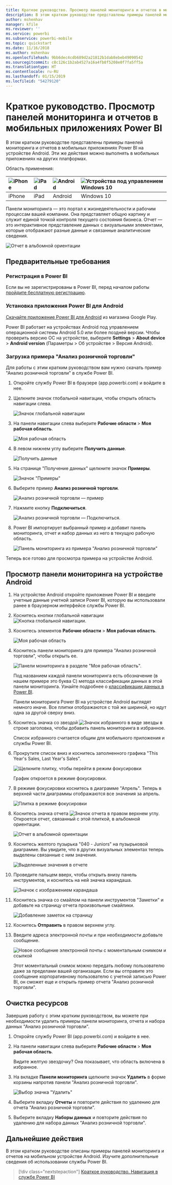 ```yaml
---
title: Краткое руководство. Просмотр панелей мониторинга и отчетов в мобильных приложениях
description: В этом кратком руководстве представлены примеры панелей мониторинга и отчетов в мобильных приложениях Power BI.
author: mshenhav
manager: kfile
ms.reviewer: ''
ms.service: powerbi
ms.subservice: powerbi-mobile
ms.topic: quickstart
ms.date: 11/16/2018
ms.author: mshenhav
ms.openlocfilehash: 9bb6dec4cdb689d2a21812b1dab8ebeb49090542
ms.sourcegitcommit: c8c126c1b2ab4527a16a4fb8f5208e0f7fa5ff5a
ms.translationtype: HT
ms.contentlocale: ru-RU
ms.lasthandoff: 01/15/2019
ms.locfileid: "54279120"
---
```

# <a name="quickstart-explore-dashboards-and-reports-in-the-power-bi-mobile-apps"></a>Краткое руководство. Просмотр панелей мониторинга и отчетов в мобильных приложениях Power BI
В этом кратком руководстве представлены примеры панелей мониторинга и отчетов в мобильных приложениях Power BI на устройстве Android. Эти же действия можно выполнять в мобильных приложениях на других платформах. 

Область применения:

| ![iPhone](./media/mobile-apps-quickstart-view-dashboard-report/iphone-logo-30-px.png) | ![iPad](./media/mobile-apps-quickstart-view-dashboard-report/ipad-logo-30-px.png) | ![Android](./media/mobile-apps-quickstart-view-dashboard-report/android-logo-30-px.png) | ![Устройства под управлением Windows 10](./media/mobile-apps-quickstart-view-dashboard-report/win-10-logo-30-px.png) |
|:--- |:--- |:--- |:--- |
| iPhone | iPad | Android | Windows 10 |

Панели мониторинга — это портал к жизнедеятельности и рабочим процессам вашей компании. Она представляет общую картину и служит единой точкой контроля текущего состояния бизнеса. Отчет — это интерактивное представление данных с визуальными элементами, которые отображают разные данные и связанные аналитические сведения. 

![Отчет в альбомной ориентации](././media/mobile-apps-quickstart-view-dashboard-report/power-bi-android-quickstart-report.png)

## <a name="prerequisites"></a>Предварительные требования

### <a name="sign-up-for-power-bi"></a>Регистрация в Power BI
Если вы не зарегистрированы в Power BI, перед началом работы [пройдите бесплатную регистрацию](https://app.powerbi.com/signupredirect?pbi_source=web).

### <a name="install-the-power-bi-for-android-app"></a>Установка приложения Power BI для Android
[Скачайте приложение Power BI для Android](http://go.microsoft.com/fwlink/?LinkID=544867) из магазина Google Play.

Power BI работает на устройствах Android под управлением операционной системы Android 5.0 или более поздней версии. Чтобы проверить версию ОС на устройстве, выберите **Settings** > **About device** > **Android version** (Параметры > Об устройстве > Версия Android).

### <a name="download-the-retail-analysis-sample"></a>Загрузка примера "Анализ розничной торговли"
Для работы с этим кратким руководством вам нужно скачать пример "Анализ розничной торговли" в службе Power BI.

1. Откройте службу Power BI в браузере (app.powerbi.com) и войдите в нее.

1. Щелкните значок глобальной навигации, чтобы открыть область навигации слева.

    ![Значок глобальной навигации](./media/mobile-apps-quickstart-view-dashboard-report/power-bi-android-quickstart-global-nav-icon.png)

2. На панели навигации слева выберите **Рабочие области** > **Моя рабочая область**.

    ![Моя рабочая область](./media/mobile-apps-quickstart-view-dashboard-report/power-bi-android-quickstart-my-workspace.png)

3. В левом нижнем углу выберите **Получить данные**.
   
    ![Получить данные](./media/mobile-apps-quickstart-view-dashboard-report/power-bi-get-data.png)

3. На странице "Получение данных" щелкните значок **Примеры**.
   
   ![Значок "Примеры"](./media/mobile-apps-quickstart-view-dashboard-report/power-bi-samples-icon.png)

4. Выберите пример **Анализ розничной торговли**.
 
    ![Анализ розничной торговли — пример](./media/mobile-apps-quickstart-view-dashboard-report/power-bi-rs.png)
 
8. Нажмите кнопку **Подключиться**.  
  
   ![Анализ розничной торговли — Подключиться.](./media/mobile-apps-quickstart-view-dashboard-report/retail16.png)
   
5. Power BI импортирует выбранный пример и добавит панель мониторинга, отчет и набор данных из него в текущую рабочую область.
   
   ![Панель мониторинга из примера "Анализ розничной торговли"](./media/mobile-apps-quickstart-view-dashboard-report/power-bi-service-opportunity-sample.png)

Теперь все готово для просмотра примера на устройстве Android.

## <a name="view-a-dashboard-on-your-android-device"></a>Просмотр панели мониторинга на устройстве Android
1. На устройстве Android откройте приложение Power BI и введите учетные данные учетной записи Power BI, которую вы использовали ранее в браузерном интерфейсе службы Power BI.

1.  Коснитесь кнопки глобальной навигации ![Кнопка глобальной навигации](./media/mobile-apps-quickstart-view-dashboard-report/power-bi-iphone-global-nav-button.png).

2.  Коснитесь элементов **Рабочие области** > **Моя рабочая область**.

    ![Моя рабочая область](./media/mobile-apps-quickstart-view-dashboard-report/power-bi-android-quickstart-workspaces.png)

3. Коснитесь панели мониторинга для примера "Анализ розничной торговли", чтобы открыть ее.
 
    ![Панели мониторинга в разделе "Моя рабочая область".](./media/mobile-apps-quickstart-view-dashboard-report/power-bi-android-quickstart-open-retail.png)
   
    Под названием каждой панели мониторинга есть обозначение (в нашем примере это буква C) метода классификации данных в этой панели мониторинга. Узнайте подробнее о [классификации данных в Power BI](../../service-data-classification.md).

    Панели мониторинга Power BI на устройстве Android выглядят немного иначе. Все плитки отображаются с той же шириной, но идут одна за другой сверху вниз.

4. Коснитесь значка со звездой ![Значок избранного в виде звезды](./media/mobile-apps-quickstart-view-dashboard-report/power-bi-android-quickstart-favorite-icon.png) в строке заголовка, чтобы добавить панель мониторинга в избранное.

    Список избранного считается общим для мобильного приложения и службы Power BI.

4. Прокрутите список вниз и коснитесь заполненного графика "This Year's Sales, Last Year's Sales".

    ![Щелкните плитку, чтобы перейти в режим фокусировки](./media/mobile-apps-quickstart-view-dashboard-report/power-bi-android-quickstart-tap-tile-fave.png)

    График откроется в режиме фокусировки.

7. В режиме фокусировки коснитесь в диаграмме "Апрель". Теперь в верхней части диаграммы отображаются все значения за апрель.

    ![Плитка в режиме фокусировки](./media/mobile-apps-quickstart-view-dashboard-report/power-bi-android-quickstart-tile-focus.png)

8. Коснитесь значка отчета ![Значок отчета](./media/mobile-apps-quickstart-view-dashboard-report/power-bi-android-quickstart-report-icon.png) в правом верхнем углу. Откроется отчет, связанный с этой плиткой, в альбомной ориентации.

    ![Отчет в альбомной ориентации](././media/mobile-apps-quickstart-view-dashboard-report/power-bi-android-quickstart-report.png)

9. Коснитесь желтого пузырька "040 - Juniors" на пузырьковой диаграмме. Вы увидите, что в других визуальных элементах теперь выделены связанные с ним значения. 

    ![Выделенные значения в отчете](./media/mobile-apps-quickstart-view-dashboard-report/power-bi-android-quickstart-cross-highlight.png)

10. Проведите пальцем вверх, чтобы открыть внизу панель инструментов, и коснитесь на ней значка карандаша.

    ![Значок с изображением карандаша](./media/mobile-apps-quickstart-view-dashboard-report/power-bi-android-quickstart-tap-pencil.png)

11. Коснитесь значка со смайлом на панели инструментов "Заметки" и добавьте на страницу отчета произвольные смайлики.
 
    ![Добавление заметок на страницу](./media/mobile-apps-quickstart-view-dashboard-report/power-bi-android-quickstart-annotate.png)

12. Коснитесь **Отправить** в правом верхнем углу.

1. Введите адреса электронной почты и при необходимости добавьте сообщение.  

    ![Новое сообщение электронной почты с моментальным снимком и ссылкой](./media/mobile-apps-quickstart-view-dashboard-report/power-bi-android-quickstart-send-snapshot.png)

    Этот моментальный снимок можно передать любому пользователю даже за пределами вашей организации. Если вы отправите это сообщение корпоративному пользователю с учетной записью Power BI, он сможет еще и открыть пример отчета "Анализ розничной торговли".

## <a name="clean-up-resources"></a>Очистка ресурсов

Завершив работу с этим кратким руководством, вы можете при необходимости удалить примеры панели мониторинга, отчета и набора данных "Анализ розничной торговли".

1. Откройте службу Power BI (app.powerbi.com) и войдите в нее.

2. На панели навигации слева выберите **Рабочие области** > **Моя рабочая область**.

    Видите желтую звездочку? Она показывает, что область включена в избранное.

3. На вкладке **Панели мониторинга** щелкните значок **Удалить** в форме корзины напротив панели "Анализ розничной торговли".

    ![Выбор значка "Удалить"](./media/mobile-apps-quickstart-view-dashboard-report/power-bi-android-quickstart-delete-retail.png)

4. Выберите вкладку **Отчеты** и повторите действия по удалению для отчета "Анализ розничной торговли".

5. Выберите вкладку **Наборы данных** и повторите действия по удалению для набора данных "Анализ розничной торговли".


## <a name="next-steps"></a>Дальнейшие действия

В этом кратком руководстве описаны примеры панелей мониторинга и отчетов на мобильном устройстве Android. Изучите дополнительные сведения об использовании службы Power BI. 

> [!div class="nextstepaction"]
> [Краткое руководство. Навигация в службе Power BI](../end-user-experience.md)

